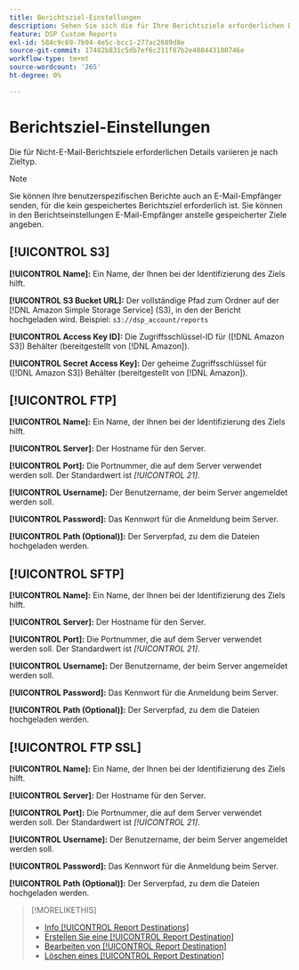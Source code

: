 ```yaml
---
title: Berichtsziel-Einstellungen
description: Sehen Sie sich die für Ihre Berichtsziele erforderlichen Details nach Zieltyp an.
feature: DSP Custom Reports
exl-id: 584c9c69-7b94-4e5c-bcc1-277ac2689d8e
source-git-commit: 17482b831c5db7ef6c211f87b2e408443180746e
workflow-type: tm+mt
source-wordcount: '265'
ht-degree: 0%

---
```


# Berichtsziel-Einstellungen

Die für Nicht-E-Mail-Berichtsziele erforderlichen Details variieren je nach Zieltyp.

>[!NOTE]
>
> Sie können Ihre benutzerspezifischen Berichte auch an E-Mail-Empfänger senden, für die kein gespeichertes Berichtsziel erforderlich ist. Sie können in den Berichtseinstellungen E-Mail-Empfänger anstelle gespeicherter Ziele angeben.

## [!UICONTROL S3]

**[!UICONTROL Name]:** Ein Name, der Ihnen bei der Identifizierung des Ziels hilft.

**[!UICONTROL S3 Bucket URL]:** Der vollständige Pfad zum Ordner auf der [!DNL Amazon Simple Storage Service] (S3), in den der Bericht hochgeladen wird. Beispiel: `s3://dsp_account/reports`

**[!UICONTROL Access Key ID]:** Die Zugriffsschlüssel-ID für ([!DNL Amazon S3]) Behälter (bereitgestellt von [!DNL Amazon]).

**[!UICONTROL Secret Access Key]:** Der geheime Zugriffsschlüssel für ([!DNL Amazon S3]) Behälter (bereitgestellt von [!DNL Amazon]).

## [!UICONTROL FTP]

**[!UICONTROL Name]:** Ein Name, der Ihnen bei der Identifizierung des Ziels hilft.

**[!UICONTROL Server]:** Der Hostname für den Server.

**[!UICONTROL Port]:** Die Portnummer, die auf dem Server verwendet werden soll. Der Standardwert ist *[!UICONTROL 21]*.

**[!UICONTROL Username]:** Der Benutzername, der beim Server angemeldet werden soll.

**[!UICONTROL Password]:** Das Kennwort für die Anmeldung beim Server.

**[!UICONTROL Path (Optional)]:** Der Serverpfad, zu dem die Dateien hochgeladen werden.

## [!UICONTROL SFTP]

**[!UICONTROL Name]:** Ein Name, der Ihnen bei der Identifizierung des Ziels hilft.

**[!UICONTROL Server]:** Der Hostname für den Server.

**[!UICONTROL Port]:** Die Portnummer, die auf dem Server verwendet werden soll. Der Standardwert ist *[!UICONTROL 21]*.

**[!UICONTROL Username]:** Der Benutzername, der beim Server angemeldet werden soll.

**[!UICONTROL Password]:** Das Kennwort für die Anmeldung beim Server.

**[!UICONTROL Path (Optional)]:** Der Serverpfad, zu dem die Dateien hochgeladen werden.

## [!UICONTROL FTP SSL]

**[!UICONTROL Name]:** Ein Name, der Ihnen bei der Identifizierung des Ziels hilft.

**[!UICONTROL Server]:** Der Hostname für den Server.

**[!UICONTROL Port]:** Die Portnummer, die auf dem Server verwendet werden soll. Der Standardwert ist *[!UICONTROL 21]*.

**[!UICONTROL Username]:** Der Benutzername, der beim Server angemeldet werden soll.

**[!UICONTROL Password]:** Das Kennwort für die Anmeldung beim Server.

**[!UICONTROL Path (Optional)]:** Der Serverpfad, zu dem die Dateien hochgeladen werden.

>[!MORELIKETHIS]
>
>* [Info [!UICONTROL Report Destinations]](/help/dsp/reports/report-destinations/report-destination-about.md)
>* [Erstellen Sie eine [!UICONTROL Report Destination]](/help/dsp/reports/report-destinations/report-destination-create.md)
>* [Bearbeiten von [!UICONTROL Report Destination]](/help/dsp/reports/report-destinations/report-destination-edit.md)
>* [Löschen eines [!UICONTROL Report Destination]](/help/dsp/reports/report-destinations/report-destination-delete.md)

